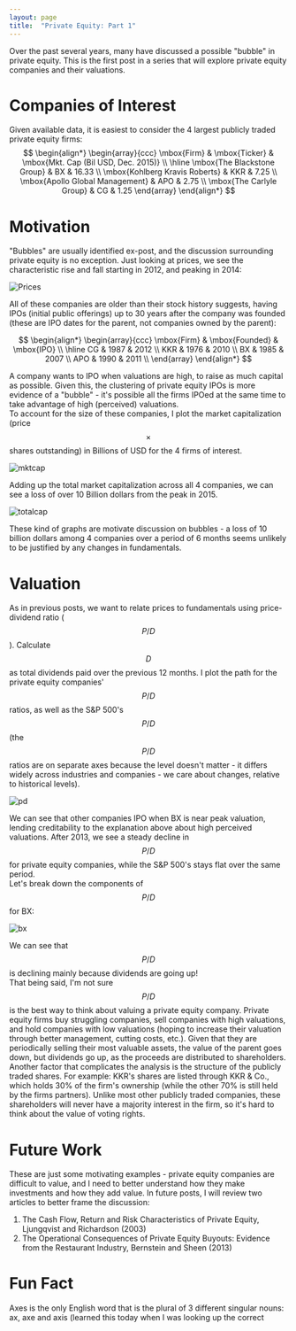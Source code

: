 ```yaml
---
layout: page
title:  "Private Equity: Part 1"
---
```

Over the past several years, many have discussed a possible "bubble" in private equity.    This is the first post in a series that will explore private equity companies and their valuations.

# Companies of Interest

Given available data, it is easiest to consider the 4 largest publicly traded private equity firms: <br />
$$
\begin{align*}
\begin{array}{ccc}
\mbox{Firm} & \mbox{Ticker} & \mbox{Mkt. Cap (Bil USD, Dec. 2015)} \\
\hline
\mbox{The Blackstone Group} & BX & 16.33 \\
\mbox{Kohlberg Kravis Roberts} & KKR & 7.25 \\
\mbox{Apollo Global Management} & APO & 2.75 \\
\mbox{The Carlyle Group} & CG &  1.25  
\end{array}
\end{align*}
$$

# Motivation

"Bubbles" are usually identified ex-post, and the discussion surrounding private equity is no exception.  Just looking at prices, we see the characteristic rise and fall starting in 2012, and peaking in 2014:

![Prices](/Post_Images/6_28_2016/Prices.png)

All of these companies are older than their stock history suggests, having IPOs (initial public offerings) up to 30 years after the company was founded (these are IPO dates for the parent, not companies owned by the parent): <br />

$$
\begin{align*}
\begin{array}{ccc}
\mbox{Firm} & \mbox{Founded} & \mbox{IPO} \\
\hline
 CG & 1987 & 2012  \\
 KKR & 1976 & 2010 \\
 BX &  1985 & 2007 \\
 APO &  1990 & 2011 \\
\end{array}
\end{align*}
$$

A company wants to IPO when valuations are high, to raise as much capital as possible.  Given this, the clustering of private equity IPOs is more evidence of a "bubble" - it's possible all the firms IPOed at the same time to take advantage of high (perceived) valuations. <br />
To account for the size of these companies, I plot the market capitalization (price$$\times$$shares outstanding) in Billions of USD for the 4 firms of interest.

![mktcap](/Post_Images/6_28_2016/mktcap.png)

Adding up the total market capitalization across all 4 companies, we can see a loss of over 10 Billion dollars from the peak in 2015.<br />

![totalcap](/Post_Images/6_28_2016/totalcap.png)

These kind of graphs are motivate discussion on bubbles - a loss of 10 billion dollars among 4 companies over a period of 6 months seems unlikely to be justified by any changes in fundamentals.

# Valuation

As in previous posts, we want to relate prices to fundamentals using price-dividend ratio ($$P/D$$).  Calculate $$D$$ as total dividends paid over the previous 12 months.  I plot the path for the private equity companies' $$P/D$$ ratios, as well as the S&P 500's $$P/D$$ (the $$P/D$$ ratios are on separate axes because the level doesn't matter - it differs widely across industries and companies - we care about changes, relative to historical levels).  <br />

![pd](/Post_Images/6_28_2016/pd.png)

We can see that other companies IPO when BX is near peak valuation, lending creditability to the explanation above about high perceived valuations.  After 2013, we see a steady decline in $$P/D$$ for private equity companies, while the S&P 500's stays flat over the same period.  <br />
Let's break down the components of $$P/D$$ for BX:  <br />

![bx](/Post_Images/6_28_2016/bx.png)

We can see that $$P/D$$ is declining mainly because dividends are going up!  <br />
That being said, I'm not sure $$P/D$$ is the best way to think about valuing a private equity company.  Private equity firms buy struggling companies, sell companies with high valuations, and hold companies with low valuations (hoping to increase their valuation through better management, cutting costs, etc.).  Given that they are periodically selling their most valuable assets, the value of the parent goes down, but dividends go up, as the proceeds are distributed to shareholders.  <br />
Another factor that complicates the analysis is the structure of the publicly traded shares.  For example: KKR's shares are listed through KKR & Co., which holds 30\% of the firm's ownership (while the other 70\% is still held by the firms partners).  Unlike most other publicly traded companies, these shareholders will never have a majority interest in the firm, so it's hard to think about the value of voting rights.

# Future Work

These are just some motivating examples - private equity companies are difficult to value, and I need to better understand how they make investments and how they add value.  In future posts, I will review two articles to better frame the discussion: <br />
1) The Cash Flow, Return and Risk Characteristics of Private Equity, Ljungqvist and Richardson (2003) <br />
2) The Operational Consequences of Private Equity Buyouts:
Evidence from the Restaurant Industry, Bernstein and Sheen (2013)

# Fun Fact

Axes is the only English word that is the plural of 3 different singular nouns: ax, axe and axis (learned this today when I was looking up the correct
